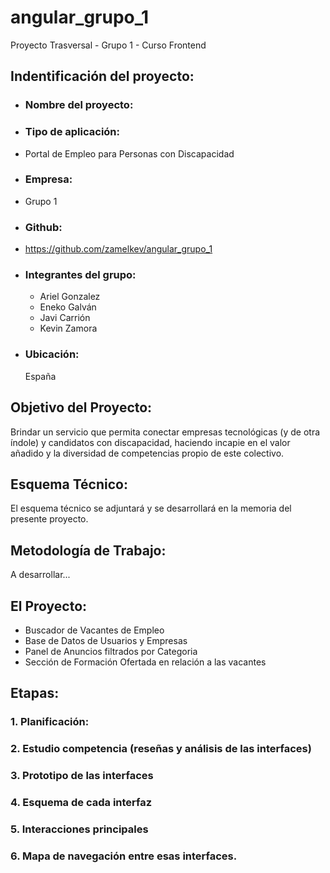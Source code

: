 # angular_grupo_1
Proyecto Trasversal - Grupo 1 - Curso Frontend

## Indentificación del proyecto:
  - ### Nombre del proyecto:
  - ### Tipo de aplicación:
  - Portal de Empleo para Personas con Discapacidad
  - ### Empresa:
  - Grupo 1
  - ### Github:
  - https://github.com/zamelkev/angular_grupo_1
  - ### Integrantes del grupo:
    - Ariel Gonzalez
    - Eneko Galván
    - Javi Carrión
    - Kevin Zamora
  - ### Ubicación:
    España

## Objetivo del Proyecto:
Brindar un servicio que permita conectar empresas tecnológicas (y de otra índole) y candidatos con discapacidad, haciendo incapie en el valor añadido y la diversidad de competencias propio de este colectivo.

## Esquema Técnico:
El esquema técnico se adjuntará y se desarrollará en la memoria del presente proyecto.

## Metodología de Trabajo:
A desarrollar...

## El Proyecto:
- Buscador de Vacantes de Empleo
- Base de Datos de Usuarios y Empresas
- Panel de Anuncios filtrados por Categoria
- Sección de Formación Ofertada en relación a las vacantes
  


## Etapas:

### 1. Planificación:

### 2. Estudio competencia (reseñas y análisis de las interfaces)

### 3. Prototipo de las interfaces

### 4. Esquema de cada interfaz

### 5. Interacciones principales

### 6. Mapa de navegación entre esas interfaces.

